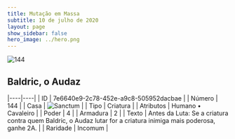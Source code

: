 ```yaml
---
title: Mutação em Massa
subtitle: 10 de julho de 2020
layout: page
show_sidebar: false
hero_image: ../hero.png
---
```


![144](https://cdn.keyforgegame.com/media/card_front/pt/479_144_8W3R4977V5F4_pt.png)

## Baldric, o Audaz

|----|----|
| ID | 7e6640e9-2c78-452e-a9c8-505952dacbae |
| Número | 144 |
| Casa | ![Sanctum](https://archonarcana.com/images/thumb/c/c7/Sanctum.png/22px-Sanctum.png "Santuário") |
| Tipo | Criatura |
| Atributos | Humano • Cavaleiro |
| Poder | 4 |
| Armadura | 2 |
| Texto | Antes da Luta: Se a criatura contra quem Baldric, o Audaz lutar for a criatura inimiga mais poderosa, ganhe 2A. |
| Raridade | Incomum |
